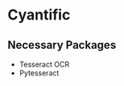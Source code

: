 # Cyantific

<h2>Necessary Packages</h2>
<ul>
  <li>Tesseract OCR</li>
  <li>Pytesseract</li>
</ul>
